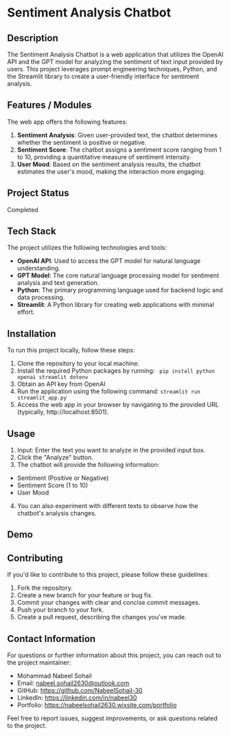 # Sentiment Analysis Chatbot

## Description

The Sentiment Analysis Chatbot is a web application that utilizes the OpenAI API and the GPT model for analyzing the sentiment of text input provided by users. This project leverages prompt engineering techniques, Python, and the Streamlit library to create a user-friendly interface for sentiment analysis.

## Features / Modules
The web app offers the following features:
1. **Sentiment Analysis**: Given user-provided text, the chatbot determines whether the sentiment is positive or negative.
2. **Sentiment Score**: The chatbot assigns a sentiment score ranging from 1 to 10, providing a quantitative measure of sentiment intensity.
3. **User Mood**: Based on the sentiment analysis results, the chatbot estimates the user's mood, making the interaction more engaging.


## Project Status
Completed

## Tech Stack

The project utilizes the following technologies and tools:

- **OpenAI API**: Used to access the GPT model for natural language understanding.
- **GPT Model**: The core natural language processing model for sentiment analysis and text generation.
- **Python**: The primary programming language used for backend logic and data processing.
- **Streamlit**: A Python library for creating web applications with minimal effort.

## Installation

To run this project locally, follow these steps:

1. Clone the repository to your local machine.
2. Install the required Python packages by running:
` pip install python openai streamlit dotenv`
3. Obtain an API key from OpenAI
4. Run the application using the following command:
`streamlit run  streamlit_app.py`
5. Access the web app in your browser by navigating to the provided URL (typically, http://localhost:8501).

## Usage

1. Input: Enter the text you want to analyze in the provided input box.
2. Click the "Analyze" button.
3. The chatbot will provide the following information:
- Sentiment (Positive or Negative)
- Sentiment Score (1 to 10)
- User Mood
4. You can also experiment with different texts to observe how the chatbot's analysis changes.

## Demo

## Contributing

If you'd like to contribute to this project, please follow these guidelines:

1. Fork the repository.
2. Create a new branch for your feature or bug fix.
3. Commit your changes with clear and concise commit messages.
4. Push your branch to your fork.
5. Create a pull request, describing the changes you've made.

## Contact Information

For questions or further information about this project, you can reach out to the project maintainer:

- Mohammad Nabeel Sohail
- Email: nabeel.sohail2630@outlook.com
- GitHub: https://github.com/NabeelSohail-30
- LinkedIn: https://linkedin.com/in/nabeel30
- Portfolio: https://nabeelsohail2630.wixsite.com/portfolio

Feel free to report issues, suggest improvements, or ask questions related to the project.
